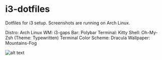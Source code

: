 # i3-dotfiles
Dotfiles for i3 setup. Screenshots are running on Arch Linux.

Distro: Arch Linux
WM: i3-gaps
Bar: Polybar
Terminal: Kitty
Shell: Oh-My-Zsh (Theme: Typewritten)
Terminal Color Scheme: Dracula
Wallpaper: Mountains-Fog

![alt text](https://github.com/zack-ashen/i3-dotfiles/blob/master/desktop.png "Desktop Screenshot")
